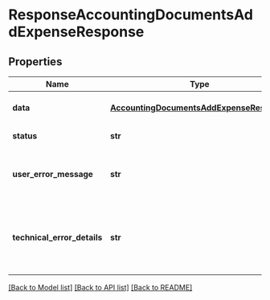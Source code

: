 # ResponseAccountingDocumentsAddExpenseResponse

## Properties
Name | Type | Description | Notes
------------ | ------------- | ------------- | -------------
**data** | [**AccountingDocumentsAddExpenseResponse**](AccountingDocumentsAddExpenseResponse.md) | API specific response data | [optional] 
**status** | **str** | Response status | [optional] 
**user_error_message** | **str** | Error message, in a user readable format | [optional] 
**technical_error_details** | **str** | Technical error details, let us know if you received this. | [optional] 

[[Back to Model list]](../README.md#documentation-for-models) [[Back to API list]](../README.md#documentation-for-api-endpoints) [[Back to README]](../README.md)


